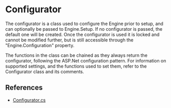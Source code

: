 # Configurator

The configurator is a class used to configure the Engine prior to setup, and can optionally be passed to Engine.Setup. If no configurator is passed, the default one will be created. Once the configurator is used it is locked and cannot be modified further, but is still accessible through the "Engine.Configuration" property.

The functions in the class can be chained as they always return the configurator, following the ASP.Net configuration pattern.
For information on supported settings, and the functions used to set them, refer to the Configurator class and its comments. 

## References

- [Configurator.cs]([CodeRoot]Common/Configurator.cs)